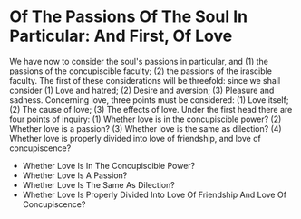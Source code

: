 # Of The Passions Of The Soul In Particular: And First, Of Love

We have now to consider the soul's passions in particular, and (1) the passions of the concupiscible faculty; (2) the passions of the irascible faculty.  The first of these considerations will be threefold: since we shall consider (1) Love and hatred; (2) Desire and aversion; (3) Pleasure and sadness.  Concerning love, three points must be considered: (1) Love itself; (2) The cause of love; (3) The effects of love. Under the first head there are four points of inquiry:
(1) Whether love is in the concupiscible power?
(2) Whether love is a passion?
(3) Whether love is the same as dilection?
(4) Whether love is properly divided into love of friendship, and love of concupiscence?

* Whether Love Is In The Concupiscible Power?
* Whether Love Is A Passion?
* Whether Love Is The Same As Dilection?
* Whether Love Is Properly Divided Into Love Of Friendship And Love Of Concupiscence?